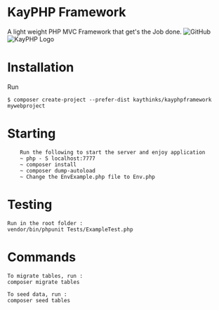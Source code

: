 # KayPHP Framework

A light weight PHP MVC Framework that get's the Job done.
![GitHub](https://img.shields.io/badge/SEMVER-1.0.1-brightgreen)
![KayPHP Logo](https://raw.githubusercontent.com/kaythinks/kayphpframework/master/public/kayphplogo.png)

# Installation

Run
```
$ composer create-project --prefer-dist kaythinks/kayphpframework mywebproject
```
# Starting

		Run the following to start the server and enjoy application
		~ php - S localhost:7777 
		~ composer install 
		~ composer dump-autoload
		~ Change the EnvExample.php file to Env.php

# Testing
    Run in the root folder :
    vendor/bin/phpunit Tests/ExampleTest.php

# Commands
    To migrate tables, run :
    composer migrate tables

    To seed data, run :
    composer seed tables    
